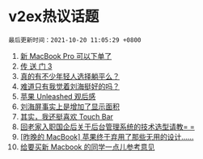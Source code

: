 # v2ex热议话题

`最后更新时间：2021-10-20 11:05:29 +0800`

1. [新 MacBook Pro 可以下单了](https://www.v2ex.com/t/809064)
1. [传 送 门 3](https://www.v2ex.com/t/808904)
1. [真的有不少年轻人选择躺平么？](https://www.v2ex.com/t/809069)
1. [难道只有我觉着刘海挺好的吗？](https://www.v2ex.com/t/809060)
1. [苹果 Unleashed 观后感](https://www.v2ex.com/t/808810)
1. [刘海屏事实上是增加了显示面积](https://www.v2ex.com/t/808911)
1. [其实，我还挺喜欢 Touch Bar](https://www.v2ex.com/t/808857)
1. [回老家入职国企后关于后台管理系统的技术选型请教= =](https://www.v2ex.com/t/809022)
1. [[昨晚的 MacBook] 苹果终于弃用了那些无用的设计......](https://www.v2ex.com/t/808815)
1. [给要买新 Macbook 的同学一点儿参考意见](https://www.v2ex.com/t/808841)

